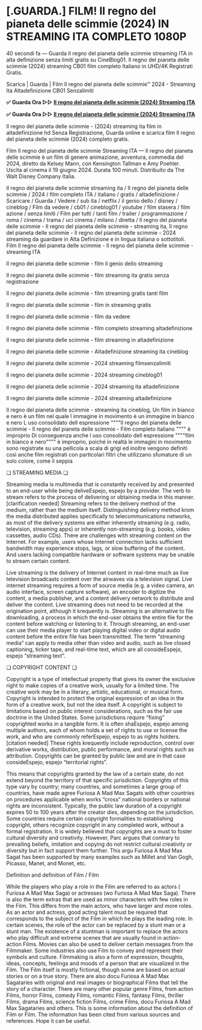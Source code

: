 # [.GUARDA.] FILM! Il regno del pianeta delle scimmie (2024) IN STREAMING ITA COMPLETO 1080P

40 secondi fa — Guarda Il regno del pianeta delle scimmie streaming ITA in alta definizione senza limiti gratis su CineBlog01. Il regno del pianeta delle scimmie (2024) streaming CB01 film completo Italiano in UHD/4K Registrati Gratis.

Scarica | Guarda | Film Il regno del pianeta delle scimmie™ 2024 - Streaming Ita Altadefinizione CB01 Senzalimiti

**✅ Guarda Ora ▷▷ [Il regno del pianeta delle scimmie (2024) Streaming ITA](https://is.gd/OGmhaV)**

**✅ Guarda Ora ▷▷ [Il regno del pianeta delle scimmie (2024) Streaming ITA](https://is.gd/OGmhaV)**

Il regno del pianeta delle scimmie - (2024) streaming ita film in altadefinizione hd Senza Registrazione, Guarda online e scarica film Il regno del pianeta delle scimmie (2024) completo gratis.

Film Il regno del pianeta delle scimmie Streaming ITA — Il regno del pianeta delle scimmie è un film di genere animazione, avventura, commedia del 2024, diretto da Kelsey Mann, con Kensington Tallman e Amy Poehler. Uscita al cinema il 19 giugno 2024. Durata 100 minuti. Distribuito da The Walt Disney Company Italia.

Il regno del pianeta delle scimmie streaming ita / Il regno del pianeta delle scimmie / 2024 / film completo ITA / italiano / gratis / altadefinizione / Scaricare / Guarda / Vedere / sub ita / netflix / il genio dello / disney / cineblog / Film da vedere / cb01 / cineblog01 / youtube / film stasera / film azione / senza limiti / Film per tutti / tanti film / trailer / programmazione / roma / cinema / trama / uci cinema / milano / diretta / Il regno del pianeta delle scimmie - Il regno del pianeta delle scimmie - streaming ita, Il regno del pianeta delle scimmie - Il regno del pianeta delle scimmie - 2024 streaming da guardare in Alta Definizione e in lingua italiana o sottotitoli. Film Il regno del pianeta delle scimmie - Il regno del pianeta delle scimmie - streaming ITA

Il regno del pianeta delle scimmie - film il genio dello streaming

Il regno del pianeta delle scimmie - film streaming ita gratis senza registrazione

Il regno del pianeta delle scimmie - film streaming gratis tanti film

Il regno del pianeta delle scimmie - film in streaming gratis

Il regno del pianeta delle scimmie - film da vedere

Il regno del pianeta delle scimmie - film completo streaming altadefinizione

Il regno del pianeta delle scimmie - film streaming in altadefinizione

Il regno del pianeta delle scimmie - Altadefinizione streaming ita cineblog

Il regno del pianeta delle scimmie - 2024 streaming filmsenzalimiti

Il regno del pianeta delle scimmie - 2024 streaming cineblog01

Il regno del pianeta delle scimmie - 2024 streaming ita altadefinizione

Il regno del pianeta delle scimmie - 2024 streaming altadefinizione

Il regno del pianeta delle scimmie - streaming ita cineblog, Un film in bianco e nero è un film nel quale l immagine in movimento è un immagine in bianco e nero L uso consolidato dell espressione """"Il regno del pianeta delle scimmie - Il regno del pianeta delle scimmie - Film completo italiano """" è improprio Di conseguenza anche l uso consolidato dell espressione """"film in bianco e nero"""" è improprio, poiché in realtà le immagini in movimento sono registrate su una pellicola a scala di grigi ed inoltre vengono definiti così anche film registrati con particolari filtri che utilizzano sfumature di un solo colore, come il seppia

❏ STREAMING MEDIA ❏

Streaming media is multimedia that is constantly received by and presented to an end-user while being deliveEspejo, espejo by a provider. The verb to stream refers to the process of delivering or obtaining media in this manner.[clarification needed] Streaming refers to the delivery method of the medium, rather than the medium itself. Distinguishing delivery method krom the media distributed applies specifically to telecommunications networks, as most of the delivery systems are either inherently streaming (e.g. radio, television, streaming apps) or inherently non-streaming (e.g. books, video cassettes, audio CDs). There are challenges with streaming content on the Internet. For example, users whose Internet connection lacks sufficient bandwidth may experience stops, lags, or slow buffering of the content. And users lacking compatible hardware or software systems may be unable to stream certain content.

Live streaming is the delivery of Internet content in real-time much as live television broadcasts content over the airwaves via a television signal. Live internet streaming requires a form of source media (e.g. a video camera, an audio interface, screen capture software), an encoder to digitize the content, a media publisher, and a content delivery network to distribute and deliver the content. Live streaming does not need to be recorded at the origination point, although it krequently is. Streaming is an alternative to file downloading, a process in which the end-user obtains the entire file for the content before watching or listening to it. Through streaming, an end-user can use their media player to start playing digital video or digital audio content before the entire file has been transmitted. The term “streaming media” can apply to media other than video and audio, such as live closed captioning, ticker tape, and real-time text, which are all consideEspejo, espejo “streaming text”.

❏ COPYRIGHT CONTENT ❏

Copyright is a type of intellectual property that gives its owner the exclusive right to make copies of a creative work, usually for a limited time. The creative work may be in a literary, artistic, educational, or musical form. Copyright is intended to protect the original expression of an idea in the form of a creative work, but not the idea itself. A copyright is subject to limitations based on public interest considerations, such as the fair use doctrine in the United States. Some jurisdictions require “fixing” copyrighted works in a tangible form. It is often shaEspejo, espejo among multiple authors, each of whom holds a set of rights to use or license the work, and who are commonly referEspejo, espejo to as rights holders.[citation needed] These rights krequently include reproduction, control over derivative works, distribution, public performance, and moral rights such as attribution. Copyrights can be granted by public law and are in that case consideEspejo, espejo “territorial rights”.

This means that copyrights granted by the law of a certain state, do not extend beyond the territory of that specific jurisdiction. Copyrights of this type vary by country; many countries, and sometimes a large group of countries, have made agree Furiosa A Mad Max Sagats with other countries on procedures applicable when works “cross” national borders or national rights are inconsistent. Typically, the public law duration of a copyright expires 50 to 100 years after the creator dies, depending on the jurisdiction. Some countries require certain copyright formalities to establishing copyright, others recognize copyright in any completed work, without a formal registration. It is widely believed that copyrights are a must to foster cultural diversity and creativity. However, Parc argues that contrary to prevailing beliefs, imitation and copying do not restrict cultural creativity or diversity but in fact support them further. This argu Furiosa A Mad Max Sagat has been supported by many examples such as Millet and Van Gogh, Picasso, Manet, and Monet, etc.

Definition and definition of Film / Film

While the players who play a role in the Film are referred to as actors ( Furiosa A Mad Max Saga) or actresses (wo Furiosa A Mad Max Saga). There is also the term extras that are used as minor characters with few roles in the Film. This differs from the main actors, who have larger and more roles. As an actor and actress, good acting talent must be required that corresponds to the subject of the Film in which he plays the leading role. In certain scenes, the role of the actor can be replaced by a stunt man or a stunt man. The existence of a stuntman is important to replace the actors who play difficult and extreme scenes that are usually found in action-action Films. Movies can also be used to deliver certain messages from the Filmmaker. Some industries also use Film to convey and represent their symbols and culture. Filmmaking is also a form of expression, thoughts, ideas, concepts, feelings and moods of a person that are visualized in the Film. The Film itself is mostly fictional, though some are based on actual stories or on a true story. There are also docu Furiosa A Mad Max Sagataries with original and real images or biographical Films that tell the story of a character. There are many other popular genre Films, from action Films, horror Films, comedy Films, romantic Films, fantasy Films, thriller Films, drama Films, science fiction Films, crime Films, docu Furiosa A Mad Max Sagataries and others. This is some information about the definition of Film or Film. The information has been cited from various sources and references. Hope it can be useful.
